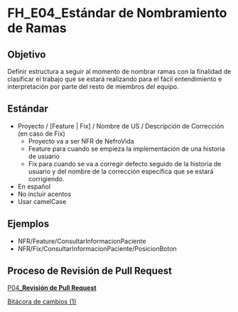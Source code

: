 # FH_E04_Estándar de Nombramiento de Ramas

## Objetivo

Definir estructura a seguir al momento de nombrar ramas con la finalidad de clasificar el trabajo que se estará realizando para el fácil entendimiento e interpretación por parte del resto de miembros del equipo.

## Estándar

- Proyecto / [Feature | Fix] / Nombre de US / Descripción de Corrección (en caso de Fix)
    - Proyecto va a ser NFR de NefroVida
    - Feature para cuando se empieza la implementación de una historia de usuario
    - Fix para cuando se va a corregir defecto seguido de la historia de usuario y del nombre de la corrección específica que se estará corrigiendo.
- En español
- No incluir acentos
- Usar camelCase

## Ejemplos

- NFR/Feature/ConsultarInformacionPaciente
- NFR/Fix/ConsultarInformacionPaciente/PosicionBoton

## Proceso de Revisión de Pull Request

[P04_**Revisión de Pull Request**](../Procesos%20bc1b4b9263a749d49f2c809adfd71359/P04_Revisio%CC%81n%20de%20Pull%20Request%209d3b4ef1e74a4028b85cb2cf1c30b926.md) 

[Bitácora de cambios (1)](FH_E04_Esta%CC%81ndar%20de%20Nombramiento%20de%20Ramas%201007de6e0ff14f2888dc0c83b84fda88/Bita%CC%81cora%20de%20cambios%20(1)%2001090c2871044bd9bda22f27c6ee762c.csv)